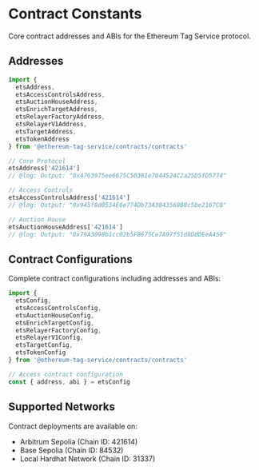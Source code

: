# Contract Constants

Core contract addresses and ABIs for the Ethereum Tag Service protocol.

## Addresses

```ts twoslash
import {
  etsAddress,
  etsAccessControlsAddress,
  etsAuctionHouseAddress,
  etsEnrichTargetAddress,
  etsRelayerFactoryAddress,
  etsRelayerV1Address,
  etsTargetAddress,
  etsTokenAddress
} from '@ethereum-tag-service/contracts/contracts'

// Core Protocol
etsAddress['421614']
// @log: Output: "0x4763975ee6675C50381e7044524C2a25D5fD5774"

// Access Controls
etsAccessControlsAddress['421614']
// @log: Output: "0x945f8d0534E6e774Db73A3843568B8c5be2167C0"

// Auction House
etsAuctionHouseAddress['421614']
// @log: Output: "0x79A3098b1cc02b5FB675Ce7A97f51d8DdDEeA450"
```

## Contract Configurations

Complete contract configurations including addresses and ABIs:

```ts twoslash
import {
  etsConfig,
  etsAccessControlsConfig,
  etsAuctionHouseConfig,
  etsEnrichTargetConfig,
  etsRelayerFactoryConfig,
  etsRelayerV1Config,
  etsTargetConfig,
  etsTokenConfig
} from '@ethereum-tag-service/contracts/contracts'

// Access contract configuration
const { address, abi } = etsConfig
```

## Supported Networks

Contract deployments are available on:

- Arbitrum Sepolia (Chain ID: 421614)
- Base Sepolia (Chain ID: 84532)
- Local Hardhat Network (Chain ID: 31337)
